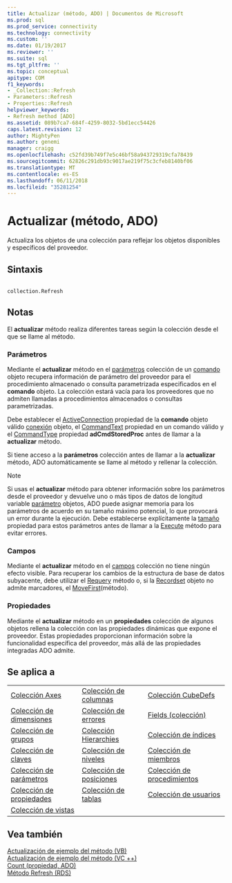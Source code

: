 ```yaml
---
title: Actualizar (método, ADO) | Documentos de Microsoft
ms.prod: sql
ms.prod_service: connectivity
ms.technology: connectivity
ms.custom: ''
ms.date: 01/19/2017
ms.reviewer: ''
ms.suite: sql
ms.tgt_pltfrm: ''
ms.topic: conceptual
apitype: COM
f1_keywords:
- _Collection::Refresh
- Parameters::Refresh
- Properties::Refresh
helpviewer_keywords:
- Refresh method [ADO]
ms.assetid: 089b7ca7-684f-4259-8032-5bd1ecc54426
caps.latest.revision: 12
author: MightyPen
ms.author: genemi
manager: craigg
ms.openlocfilehash: c52fd39b749f7e5c46bf58a943729319cfa78439
ms.sourcegitcommit: 62826c291db93c9017ae219f75c3cfeb8140bf06
ms.translationtype: MT
ms.contentlocale: es-ES
ms.lasthandoff: 06/11/2018
ms.locfileid: "35281254"
---
```

# <a name="refresh-method-ado"></a>Actualizar (método, ADO)
Actualiza los objetos de una colección para reflejar los objetos disponibles y específicos del proveedor.  
  
## <a name="syntax"></a>Sintaxis  
  
```  
  
collection.Refresh  
```  
  
## <a name="remarks"></a>Notas  
 El **actualizar** método realiza diferentes tareas según la colección desde el que se llame al método.  
  
### <a name="parameters"></a>Parámetros  
 Mediante el **actualizar** método en el [parámetros](../../../ado/reference/ado-api/parameters-collection-ado.md) colección de un [comando](../../../ado/reference/ado-api/command-object-ado.md) objeto recupera información de parámetro del proveedor para el procedimiento almacenado o consulta parametrizada especificados en el **comando** objeto. La colección estará vacía para los proveedores que no admiten llamadas a procedimientos almacenados o consultas parametrizadas.  
  
 Debe establecer el [ActiveConnection](../../../ado/reference/ado-api/activeconnection-property-ado.md) propiedad de la **comando** objeto válido [conexión](../../../ado/reference/ado-api/connection-object-ado.md) objeto, el [CommandText](../../../ado/reference/ado-api/commandtext-property-ado.md) propiedad en un comando válido y el [CommandType](../../../ado/reference/ado-api/commandtype-property-ado.md) propiedad **adCmdStoredProc** antes de llamar a la **actualizar** método.  
  
 Si tiene acceso a la **parámetros** colección antes de llamar a la **actualizar** método, ADO automáticamente se llame al método y rellenar la colección.  
  
> [!NOTE]
>  Si usas el **actualizar** método para obtener información sobre los parámetros desde el proveedor y devuelve uno o más tipos de datos de longitud variable [parámetro](../../../ado/reference/ado-api/parameter-object.md) objetos, ADO puede asignar memoria para los parámetros de acuerdo en su tamaño máximo potencial, lo que provocará un error durante la ejecución. Debe establecerse explícitamente la [tamaño](../../../ado/reference/ado-api/size-property-ado-parameter.md) propiedad para estos parámetros antes de llamar a la [Execute](../../../ado/reference/ado-api/execute-method-ado-command.md) método para evitar errores.  
  
### <a name="fields"></a>Campos  
 Mediante el **actualizar** método en el [campos](../../../ado/reference/ado-api/fields-collection-ado.md) colección no tiene ningún efecto visible. Para recuperar los cambios de la estructura de base de datos subyacente, debe utilizar el [Requery](../../../ado/reference/ado-api/requery-method.md) método o, si la [Recordset](../../../ado/reference/ado-api/recordset-object-ado.md) objeto no admite marcadores, el [MoveFirst](../../../ado/reference/ado-api/movefirst-movelast-movenext-and-moveprevious-methods-ado.md)(método).  
  
### <a name="properties"></a>Propiedades  
 Mediante el **actualizar** método en un **propiedades** colección de algunos objetos rellena la colección con las propiedades dinámicas que expone el proveedor. Estas propiedades proporcionan información sobre la funcionalidad específica del proveedor, más allá de las propiedades integradas ADO admite.  
  
## <a name="applies-to"></a>Se aplica a  
  
||||  
|-|-|-|  
|[Colección Axes](../../../ado/reference/ado-md-api/axes-collection-ado-md.md)|[Colección de columnas](../../../ado/reference/adox-api/columns-collection-adox.md)|[Colección CubeDefs](../../../ado/reference/ado-md-api/cubedefs-collection-ado-md.md)|  
|[Colección de dimensiones](../../../ado/reference/ado-md-api/dimensions-collection-ado-md.md)|[Colección de errores](../../../ado/reference/ado-api/errors-collection-ado.md)|[Fields (colección)](../../../ado/reference/ado-api/fields-collection-ado.md)|  
|[Colección de grupos](../../../ado/reference/adox-api/groups-collection-adox.md)|[Colección Hierarchies](../../../ado/reference/ado-md-api/hierarchies-collection-ado-md.md)|[Colección de índices](../../../ado/reference/adox-api/indexes-collection-adox.md)|  
|[Colección de claves](../../../ado/reference/adox-api/keys-collection-adox.md)|[Colección de niveles](../../../ado/reference/ado-md-api/levels-collection-ado-md.md)|[Colección de miembros](../../../ado/reference/ado-md-api/members-collection-ado-md.md)|  
|[Colección de parámetros](../../../ado/reference/ado-api/parameters-collection-ado.md)|[Colección de posiciones](../../../ado/reference/ado-md-api/positions-collection-ado-md.md)|[Colección de procedimientos](../../../ado/reference/adox-api/procedures-collection-adox.md)|  
|[Colección de propiedades](../../../ado/reference/ado-api/properties-collection-ado.md)|[Colección de tablas](../../../ado/reference/adox-api/tables-collection-adox.md)|[Colección de usuarios](../../../ado/reference/adox-api/users-collection-adox.md)|  
|[Colección de vistas](../../../ado/reference/adox-api/views-collection-adox.md)|||  
  
## <a name="see-also"></a>Vea también  
 [Actualización de ejemplo del método (VB)](../../../ado/reference/ado-api/refresh-method-example-vb.md)   
 [Actualización de ejemplo del método (VC ++)](../../../ado/reference/ado-api/refresh-method-example-vc.md)   
 [Count (propiedad, ADO)](../../../ado/reference/ado-api/count-property-ado.md)   
 [Método Refresh (RDS)](../../../ado/reference/rds-api/refresh-method-rds.md)

